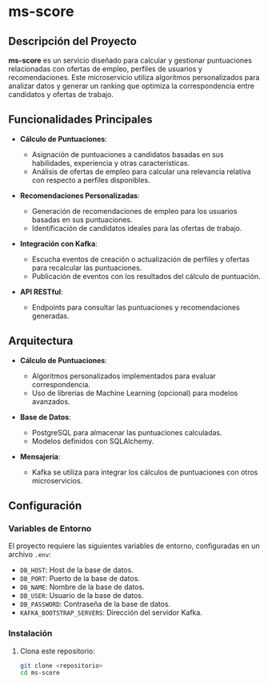 # ms-score

## Descripción del Proyecto

**ms-score** es un servicio diseñado para calcular y gestionar puntuaciones relacionadas con ofertas de empleo, perfiles de usuarios y recomendaciones. Este microservicio utiliza algoritmos personalizados para analizar datos y generar un ranking que optimiza la correspondencia entre candidatos y ofertas de trabajo.

## Funcionalidades Principales

- **Cálculo de Puntuaciones**:
  - Asignación de puntuaciones a candidatos basadas en sus habilidades, experiencia y otras características.
  - Análisis de ofertas de empleo para calcular una relevancia relativa con respecto a perfiles disponibles.

- **Recomendaciones Personalizadas**:
  - Generación de recomendaciones de empleo para los usuarios basadas en sus puntuaciones.
  - Identificación de candidatos ideales para las ofertas de trabajo.

- **Integración con Kafka**:
  - Escucha eventos de creación o actualización de perfiles y ofertas para recalcular las puntuaciones.
  - Publicación de eventos con los resultados del cálculo de puntuación.

- **API RESTful**:
  - Endpoints para consultar las puntuaciones y recomendaciones generadas.

## Arquitectura

- **Cálculo de Puntuaciones**:
  - Algoritmos personalizados implementados para evaluar correspondencia.
  - Uso de librerías de Machine Learning (opcional) para modelos avanzados.

- **Base de Datos**:
  - PostgreSQL para almacenar las puntuaciones calculadas.
  - Modelos definidos con SQLAlchemy.

- **Mensajería**:
  - Kafka se utiliza para integrar los cálculos de puntuaciones con otros microservicios.

## Configuración

### Variables de Entorno

El proyecto requiere las siguientes variables de entorno, configuradas en un archivo `.env`:

- `DB_HOST`: Host de la base de datos.
- `DB_PORT`: Puerto de la base de datos.
- `DB_NAME`: Nombre de la base de datos.
- `DB_USER`: Usuario de la base de datos.
- `DB_PASSWORD`: Contraseña de la base de datos.
- `KAFKA_BOOTSTRAP_SERVERS`: Dirección del servidor Kafka.

### Instalación

1. Clona este repositorio:
   ```bash
   git clone <repositorio>
   cd ms-score
